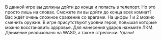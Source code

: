 <p>
В данной игре вы должны дойти до конца и попасть в телепорт.
Но это просто лишь на словах. Сможете ли вы дойти до конца всех комнат?
Вас ждёт очень сложное сражение со врагами.
На цифры 1 и 2 можно сменить оружие. В игре присутствуют уровни героя, повышая которые можно восстановить здоровье.
Для нанесения ударов нажмите ЛКМ. Движение реализовано на WASD, а также стрелочки.
Удачи!
</p>
